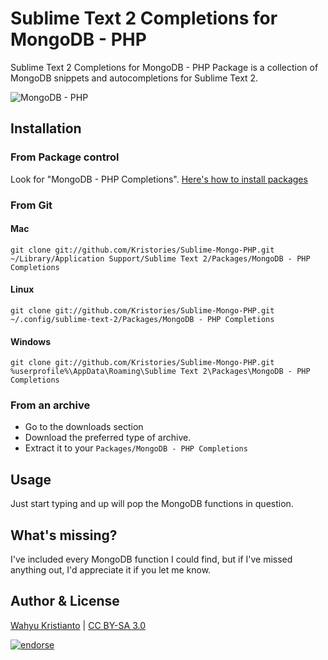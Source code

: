 # Sublime Text 2 Completions for MongoDB - PHP

Sublime Text 2 Completions for MongoDB - PHP Package is a collection of MongoDB snippets and autocompletions for Sublime Text 2.

![MongoDB - PHP](https://dl.dropbox.com/u/83581209/uzaklab/img/MongoDB%20-%20PHP%20for%20Sublime%20Text%202/Preview.jpg)

## Installation

### From Package control

Look for "MongoDB - PHP Completions". [Here's how to install packages](http://wbond.net/sublime_packages/package_control/usage)

### From Git

#### Mac

	git clone git://github.com/Kristories/Sublime-Mongo-PHP.git ~/Library/Application Support/Sublime Text 2/Packages/MongoDB - PHP Completions
	

#### Linux

	git clone git://github.com/Kristories/Sublime-Mongo-PHP.git ~/.config/sublime-text-2/Packages/MongoDB - PHP Completions

#### Windows

	git clone git://github.com/Kristories/Sublime-Mongo-PHP.git %userprofile%\AppData\Roaming\Sublime Text 2\Packages\MongoDB - PHP Completions

### From an archive

- Go to the downloads section
- Download the preferred type of archive.
- Extract it to your `Packages/MongoDB - PHP Completions`

## Usage

Just start typing and up will pop the MongoDB functions in question.

## What's missing?

I've included every MongoDB function I could find, but if I've missed anything out, I'd appreciate it if you let me know.

## Author & License

[Wahyu Kristianto](http://uzaklab.com/) | [CC BY-SA 3.0](http://creativecommons.org/licenses/by-sa/3.0/deed.en_US)

[![endorse](http://api.coderwall.com/kristories/endorsecount.png)](http://coderwall.com/kristories)